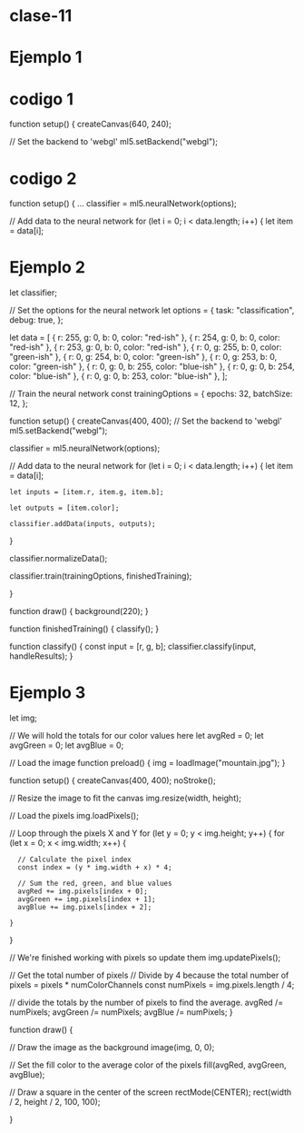 # clase-11

# Ejemplo 1

<!DOCTYPE html>
<html lang="en">
  <head>
    <script src="https://cdn.jsdelivr.net/npm/p5@1.11.7/lib/p5.js"></script>
    <script src="https://unpkg.com/ml5@1/dist/ml5.js"></script>
    <link rel="stylesheet" type="text/css" href="style.css">
    <meta charset="utf-8" />

  </head>
  <body>
    <main>
    </main>
    <script src="sketch.js"></script>
  </body>
</html>

# codigo 1
function setup() {
  createCanvas(640, 240);

  // Set the backend to 'webgl'
  ml5.setBackend("webgl");

  # codigo 2
  function setup() {
  ...
  classifier = ml5.neuralNetwork(options);

  // Add data to the neural network
  for (let i = 0; i < data.length; i++) {
    let item = data[i];

# Ejemplo 2

let classifier;

// Set the options for the neural network
let options = {
  task: "classification",
  debug: true,
};

let data = [
  { r: 255, g: 0, b: 0, color: "red-ish" },
  { r: 254, g: 0, b: 0, color: "red-ish" },
  { r: 253, g: 0, b: 0, color: "red-ish" },
  { r: 0, g: 255, b: 0, color: "green-ish" },
  { r: 0, g: 254, b: 0, color: "green-ish" },
  { r: 0, g: 253, b: 0, color: "green-ish" },
  { r: 0, g: 0, b: 255, color: "blue-ish" },
  { r: 0, g: 0, b: 254, color: "blue-ish" },
  { r: 0, g: 0, b: 253, color: "blue-ish" },
];

// Train the neural network
  const trainingOptions = {
    epochs: 32,
    batchSize: 12,
  };

function setup() {
  createCanvas(400, 400);
  // Set the backend to 'webgl'
  ml5.setBackend("webgl");

  classifier = ml5.neuralNetwork(options);

  // Add data to the neural network
  for (let i = 0; i < data.length; i++) {
    let item = data[i];
    
    let inputs = [item.r, item.g, item.b];
    
    let outputs = [item.color];
    
    classifier.addData(inputs, outputs);
    
    
    
  }
  
  classifier.normalizeData();
  
  classifier.train(trainingOptions, finishedTraining);
  
  
}

function draw() {
  background(220);
}

function finishedTraining() {
  classify();
}

function classify() {
  const input = [r, g, b];
  classifier.classify(input, handleResults);
}

# Ejemplo 3

let img;

// We will hold the totals for our color values here
let avgRed = 0;
let avgGreen = 0;
let avgBlue = 0;

// Load the image
function preload() {
  img = loadImage("mountain.jpg");
}

function setup() {
  createCanvas(400, 400);
  noStroke();

  // Resize the image to fit the canvas
  img.resize(width, height);

  // Load the pixels
  img.loadPixels();

  // Loop through the pixels X and Y
  for (let y = 0; y < img.height; y++) {
    for (let x = 0; x < img.width; x++) {

      // Calculate the pixel index
      const index = (y * img.width + x) * 4;

      // Sum the red, green, and blue values
      avgRed += img.pixels[index + 0];
      avgGreen += img.pixels[index + 1];
      avgBlue += img.pixels[index + 2];

    }
  }


  // We're finished working with pixels so update them
  img.updatePixels();

  // Get the total number of pixels
  // Divide by 4 because the total number of pixels = pixels * numColorChannels 
  const numPixels = img.pixels.length / 4;

  // divide the totals by the number of pixels to find the average.
  avgRed /= numPixels;
  avgGreen /= numPixels;
  avgBlue /= numPixels;
}

function draw() {

  // Draw the image as the background
  image(img, 0, 0);
  
  // Set the fill color to the average color of the pixels
  fill(avgRed, avgGreen, avgBlue);

  // Draw a square in the center of the screen
  rectMode(CENTER);
  rect(width / 2, height / 2, 100, 100);


}
